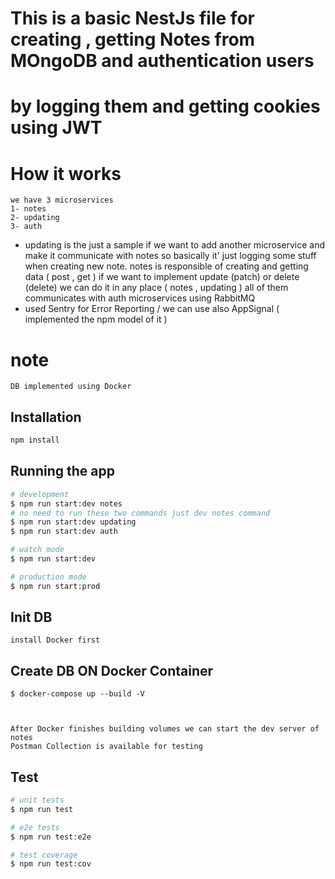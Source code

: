 # This is a basic NestJs file for creating , getting Notes from MOngoDB and authentication users 
# by logging them and getting cookies using JWT

# How it works

    we have 3 microservices 
    1- notes
    2- updating
    3- auth

   -    updating is the just a sample if we want to add another microservice and make it communicate with notes
        so basically it' just logging some stuff when creating new note.
        notes is responsible of creating and getting data ( post , get )
        if we want to implement update (patch) or delete (delete) we can do it in any place ( notes , updating )
        all of them communicates  with auth microservices using RabbitMQ 
   -    used Sentry for Error Reporting / we can use also AppSignal ( implemented the npm model of it )


# note 
    DB implemented using Docker

## Installation

```bash
npm install
```

## Running the app

```bash
# development
$ npm run start:dev notes
# no need to run these two commands just dev notes command
$ npm run start:dev updating
$ npm run start:dev auth

# watch mode
$ npm run start:dev

# production mode
$ npm run start:prod
```


## Init DB
    install Docker first

## Create DB ON Docker Container
    $ docker-compose up --build -V



    After Docker finishes building volumes we can start the dev server of notes
    Postman Collection is available for testing
## Test

```bash
# unit tests
$ npm run test

# e2e tests
$ npm run test:e2e

# test coverage
$ npm run test:cov
```
